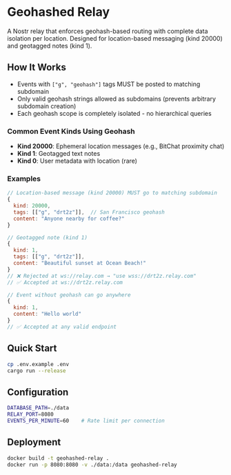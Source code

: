 # Geohashed Relay

A Nostr relay that enforces geohash-based routing with complete data isolation per location. Designed for location-based messaging (kind 20000) and geotagged notes (kind 1).

## How It Works

- Events with `["g", "geohash"]` tags MUST be posted to matching subdomain
- Only valid geohash strings allowed as subdomains (prevents arbitrary subdomain creation)
- Each geohash scope is completely isolated - no hierarchical queries

### Common Event Kinds Using Geohash

- **Kind 20000**: Ephemeral location messages (e.g., BitChat proximity chat)
- **Kind 1**: Geotagged text notes
- **Kind 0**: User metadata with location (rare)

### Examples

```javascript
// Location-based message (kind 20000) MUST go to matching subdomain
{
  kind: 20000,
  tags: [["g", "drt2z"]],  // San Francisco geohash
  content: "Anyone nearby for coffee?"
}

// Geotagged note (kind 1)
{
  kind: 1,
  tags: [["g", "drt2z"]],
  content: "Beautiful sunset at Ocean Beach!"
}
// ❌ Rejected at ws://relay.com → "use wss://drt2z.relay.com"
// ✅ Accepted at ws://drt2z.relay.com

// Event without geohash can go anywhere
{
  kind: 1,
  content: "Hello world"
}
// ✅ Accepted at any valid endpoint
```

## Quick Start

```bash
cp .env.example .env
cargo run --release
```

## Configuration

```bash
DATABASE_PATH=./data
RELAY_PORT=8080
EVENTS_PER_MINUTE=60    # Rate limit per connection
```

## Deployment

```bash
docker build -t geohashed-relay .
docker run -p 8080:8080 -v ./data:/data geohashed-relay
```